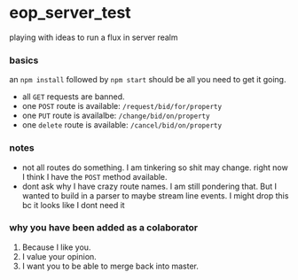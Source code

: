 # eop_server_test
playing with ideas to run a flux in server realm

### basics ###
an `npm install` followed by `npm start` should be all you need to get it going. 

*  all `GET` requests are banned.
*  one `POST` route is available: `/request/bid/for/property`
*  one `PUT` route is availalbe: `/change/bid/on/property`
*  one `delete` route is available: `/cancel/bid/on/property`

### notes ###
*  not all routes do something. I am tinkering so shit may change. right now I think I have the `POST` method available.
*  dont ask why I have crazy route names. I am still pondering that. But I wanted to build in a parser to maybe stream line events. I might drop this bc it looks like I dont need it

### why you have been added as a colaborator ###
1.  Because I like you.
2.  I value your opinion.
3.  I want you to be able to merge back into master.
